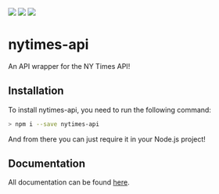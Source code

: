 [![](https://img.shields.io/github/stars/jsmiith/nytimes-api.svg?color=yellow&label=Stargazers&logo=github&style=for-the-badge)]()
[![](https://img.shields.io/github/watchers/jsmiith/nytimes-api.svg?color=yellow&label=Watchers&logo=github&style=for-the-badge)]()
[![](https://img.shields.io/npm/v/nytimes-api.svg?color=red&label=Version&style=for-the-badge)](https://npmjs.com/package/nytimes-api)

# nytimes-api

An API wrapper for the NY Times API!

## Installation

To install nytimes-api, you need to run the following command:

```bash
> npm i --save nytimes-api
```

And from there you can just require it in your Node.js project!

## Documentation

All documentation can be found [here](https://jsmiiith.gitbook.io/nytimes).
